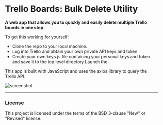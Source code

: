 # Trello Boards: Bulk Delete Utility

**A web app that allows you to quickly and easily delete multiple Trello boards in one step.**<br>

To get this working for yourself:

-  Clone the repo to your local machine.
-  Log into Trello and obtain your own private API keys and token
-  Create your own keys.js file containing your personal keys and token and save it to the top level directory
   Launch the

This app is built with JavaScript and uses the axios library to query the Trello API.

![screenshot](https://github.com/MakeItBack/Chillishack/blob/master/chillishack.gif)

---

### License

This project is licensed under the terms of the BSD 3-clause "New" or "Revised" license.<br>
